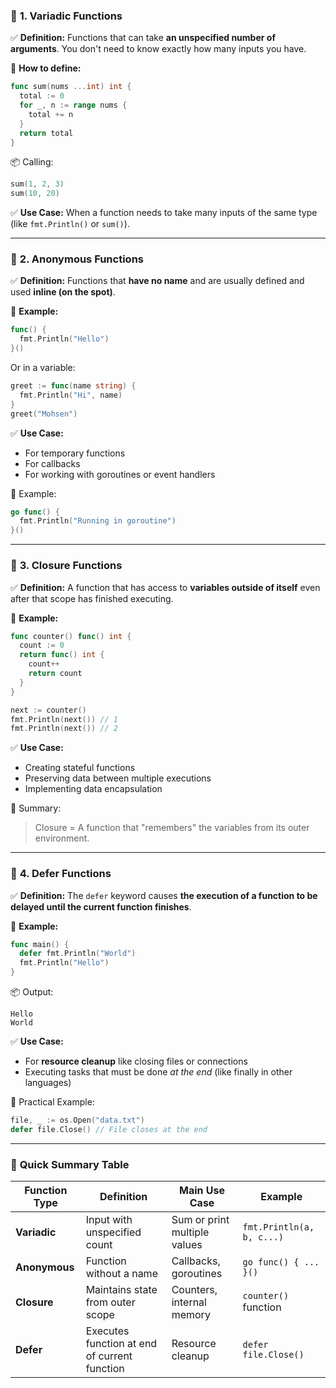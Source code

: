 ### 🧩 **1. Variadic Functions**

✅ **Definition:**
Functions that can take **an unspecified number of arguments**.
You don't need to know exactly how many inputs you have.

🧠 **How to define:**

```go
func sum(nums ...int) int {
  total := 0
  for _, n := range nums {
    total += n
  }
  return total
}
```

📦 Calling:

```go
sum(1, 2, 3)
sum(10, 20)
```

✅ **Use Case:**
When a function needs to take many inputs of the same type (like `fmt.Println()` or `sum()`).

---

### 🧠 **2. Anonymous Functions**

✅ **Definition:**
Functions that **have no name** and are usually defined and used **inline (on the spot)**.

🧠 **Example:**

```go
func() {
  fmt.Println("Hello")
}()
```

Or in a variable:

```go
greet := func(name string) {
  fmt.Println("Hi", name)
}
greet("Mohsen")
```

✅ **Use Case:**

- For temporary functions
- For callbacks
- For working with goroutines or event handlers

🧩 Example:

```go
go func() {
  fmt.Println("Running in goroutine")
}()
```

---

### 🧠 **3. Closure Functions**

✅ **Definition:**
A function that has access to **variables outside of itself** even after that scope has finished executing.

🧠 **Example:**

```go
func counter() func() int {
  count := 0
  return func() int {
    count++
    return count
  }
}

next := counter()
fmt.Println(next()) // 1
fmt.Println(next()) // 2
```

✅ **Use Case:**

- Creating stateful functions
- Preserving data between multiple executions
- Implementing data encapsulation

🧩 Summary:

> Closure = A function that "remembers" the variables from its outer environment.

---

### 🧠 **4. Defer Functions**

✅ **Definition:**
The `defer` keyword causes **the execution of a function to be delayed until the current function finishes**.

🧠 **Example:**

```go
func main() {
  defer fmt.Println("World")
  fmt.Println("Hello")
}
```

📦 Output:

```
Hello
World
```

✅ **Use Case:**

- For **resource cleanup** like closing files or connections
- Executing tasks that must be done *at the end* (like finally in other languages)

🧠 Practical Example:

```go
file, _ := os.Open("data.txt")
defer file.Close() // File closes at the end
```

---

### 📘 **Quick Summary Table**

| Function Type | Definition                       | Main Use Case         | Example                      |
| ------------- | -------------------------------- | --------------------- | ---------------------------- |
| **Variadic**  | Input with unspecified count     | Sum or print multiple values | `fmt.Println(a, b, c...)` |
| **Anonymous** | Function without a name          | Callbacks, goroutines | `go func() { ... }()`        |
| **Closure**   | Maintains state from outer scope | Counters, internal memory | `counter()` function         |
| **Defer**     | Executes function at end of current function | Resource cleanup | `defer file.Close()`         |
